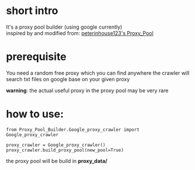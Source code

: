 # short intro

It's a proxy pool builder (using google currently)\
inspired by and modified from: [peterinhouse123's Proxy_Pool](https://github.com/peterinhouse123/Proxy_Pool.git)

# prerequisite

You need a random free proxy which you can find anywhere
the crawler will search txt files on google base on your given proxy

**warning**: the actual useful proxy in the proxy pool may be very rare

# how to use:

```
from Proxy_Pool_Builder.Google_proxy_crawler import Google_proxy_crawler

proxy_crawler = Google_proxy_crawler()
proxy_crawler.build_proxy_pool(new_pool=True)
```

the proxy pool will be build in **proxy_data/**
